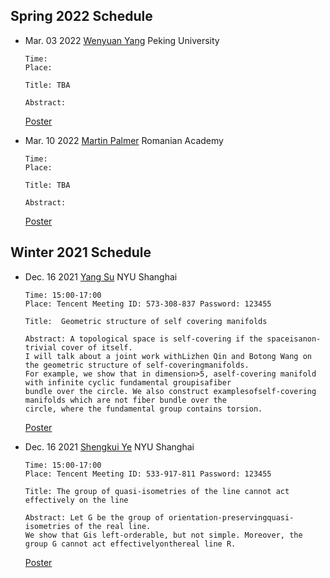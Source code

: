 

## Spring 2022 Schedule 



- Mar. 03 2022 [Wenyuan Yang](https://bicmr.pku.edu.cn/~wyang/) Peking University

      Time:
      Place:
     
      Title: TBA
    
      Abstract:
     
     [Poster](https://mdp.ac/) 
     
- Mar. 10 2022 [Martin  Palmer](https://mdp.ac/) Romanian Academy
 
      Time:
      Place:
    
      Title: TBA
    
      Abstract:

     [Poster](https://mdp.ac/) 
      
      
## Winter 2021 Schedule   
- Dec. 16 2021 [Yang Su](http://homepage.amss.ac.cn/research/homePage/557e5446387442b580e7cead66328f23/myHomePage.html) NYU Shanghai

      Time: 15:00-17:00
      Place: Tencent Meeting ID: 573-308-837 Password: 123455
     
      Title:  Geometric structure of self covering manifolds
    
      Abstract: A topological space is self-covering if the spaceisanon-trivial cover of itself. 
      I will talk about a joint work withLizhen Qin and Botong Wang on the geometric structure of self-coveringmanifolds. 
      For example, we show that in dimension>5, aself-covering manifold with infinite cyclic fundamental groupisafiber
      bundle over the circle. We also construct examplesofself-covering manifolds which are not fiber bundle over the
      circle, where the fundamental group contains torsion.
     [Poster](https://scms.fudan.edu.cn/info/3362/4879.htm) 
     
      
- Dec. 16 2021 [Shengkui Ye](https://yeshengkui.wordpress.com/) NYU Shanghai

      Time: 15:00-17:00
      Place: Tencent Meeting ID: 533-917-811 Password: 123455
     
      Title: The group of quasi-isometries of the line cannot act effectively on the line
    
      Abstract: Let G be the group of orientation-preservingquasi-isometries of the real line. 
      We show that Gis left-orderable, but not simple. Moreover, the group G cannot act effectivelyonthereal line R.
     
   [Poster](https://scms.fudan.edu.cn/info/3362/4840.html) 
      
      
      
      
      
      
      
      
      
      
      
      
      
      
      
      
      
      
      
      
      
      
      
      
      
      
      
      
      
      
      
      
      
      
      
      
      
      
      
      
      
      
      
      
      
      
      
      
      
      
      
      
      
      
      
      
      

      

